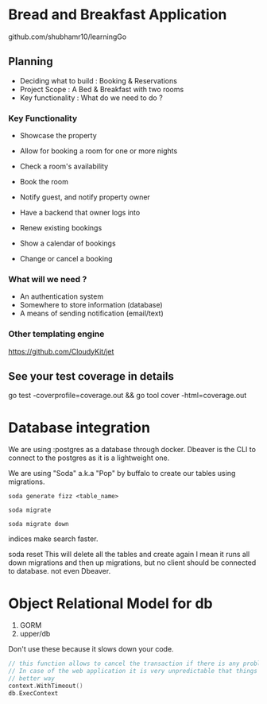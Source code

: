 # Bread and Breakfast Application
github.com/shubhamr10/learningGo

## Planning
* Deciding what to build   : Booking & Reservations
* Project Scope            : A Bed & Breakfast with two rooms
* Key functionality        : What do we need to do ?

### Key Functionality
* Showcase the property
* Allow for booking a room for one or more nights
* Check a room's availability
* Book the room
* Notify guest, and notify property owner  

* Have a backend that owner logs into
* Renew existing bookings
* Show a calendar of bookings
* Change or cancel a booking

### What will we need ?
* An authentication system
* Somewhere to store information (database)
* A means of sending notification (email/text)

### Other templating engine
https://github.com/CloudyKit/jet

## See your test coverage in details
go test -coverprofile=coverage.out && go tool cover -html=coverage.out

# Database integration

We are using :postgres as a database through docker.
Dbeaver is the CLI to connect to the postgres as it is a lightweight one.

We are using "Soda" a.k.a "Pop" by buffalo to create our tables using migrations.


```text
soda generate fizz <table_name>

soda migrate

soda migrate down

```

indices make search faster.


soda reset
This will delete all the tables and create again
I mean it runs all down migrations and then up migrations, but no client should be connected
to database. not even Dbeaver.

# Object Relational Model for db
1. GORM
2. upper/db

Don't use these because it slows down your code.


```go
// this function allows to cancel the transaction if there is any problem
// In case of the web application it is very unpredictable that things would work in a 
// better way
context.WithTimeout()
db.ExecContext
```